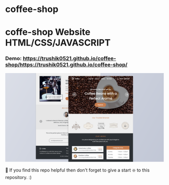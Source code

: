 # coffee-shop

# coffe-shop Website HTML/CSS/JAVASCRIPT

### Demo: https://trushik0521.github.io/coffee-shop/https://trushik0521.github.io/coffee-shop/

![Coffe-shop](https://github.com/Trushik0521/coffee-shop/blob/main/Preview.png)

🙏 If you find this repo helpful then don't forget to give a start ❇️  to this repository. :)
